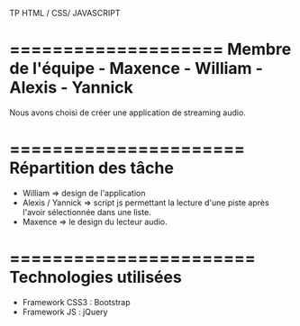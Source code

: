 TP HTML / CSS/ JAVASCRIPT

====================
Membre de l'équipe
	- Maxence
	- William
	- Alexis
	- Yannick
====================

Nous avons choisi de créer une application de streaming audio.

======================
Répartition des tâche
======================

- William => design de l'application
- Alexis / Yannick => script js permettant la lecture d'une piste après l'avoir sélectionnée dans une liste.
- Maxence => le design du lecteur audio.


=======================
Technologies utilisées
=======================
- Framework CSS3 : Bootstrap
- Framework JS : jQuery
